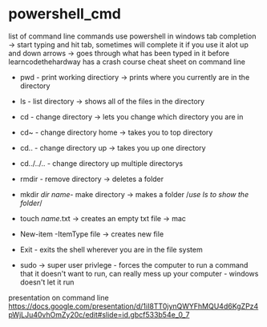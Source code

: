 # powershell_cmd
list of command line commands
   use powershell in windows
   tab completion -> start typing and hit tab, sometimes will complete it if you use it alot
   up and down arrows -> goes through what has been typed in it before
   learncodethehardway has a crash course cheat sheet on command line
  
  - pwd - print working directiory -> prints where you currently are in the directory
  - ls - list directory -> shows all of the files in the directory
  - cd - change directory -> lets you change which directory you are in
  - cd~ - change directory home -> takes you to top directory
  - cd.. - change directory up -> takes you up one directory
  - cd../../.. - change directory up multiple directorys

  - rmdir - remove directory -> deletes a folder
  - mkdir *dir name*- make directory -> makes a folder /*use ls to show the folder*/
  - touch *name*.txt -> creates an empty txt file -> mac
  - New-item -ItemType file -> creates new file
  - Exit - exits the shell wherever you are in the file system
  - sudo -> super user privlege - forces the computer to run a command that it doesn't want to run, can really mess up your computer - windows doesn't let it run


presentation on command line
https://docs.google.com/presentation/d/1iI8TT0jynQWYFhMQU4d6KgZPz4pWjLJu40vhOmZy20c/edit#slide=id.gbcf533b54e_0_7
